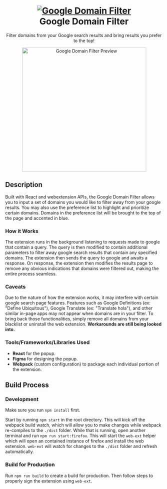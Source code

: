 <h1 align="center">
  <br />
  <a href="https://github.com/KMCGamer/google-domain-filter"><img src="https://user-images.githubusercontent.com/6385983/71632282-b273ff00-2bdb-11ea-9a62-554cfce1c016.png" alt="Google Domain Filter"></a>
  <br />
  Google Domain Filter
  <br />
</h1>

<p align="center"> 
  Filter domains from your Google search results and bring results you prefer to the top!
</p>

<p align="center">
  <img width="397" alt="Google Domain Filter Preview" src="https://user-images.githubusercontent.com/6385983/102741623-df577f80-4320-11eb-8582-b952d1df3458.png">
</p>

## Description

Built with React and webextension APIs, the Google Domain Filter allows you to input a set of domains you would like to filter away from your google results. You may also use the preference list to highlight and prioritize certain domains. Domains in the preference list will be brought to the top of the page and accented in blue.

### How it Works

The extension runs in the background listening to requests made to google that contain a query. The query is then modified to contain additional parameters to filter away google search results that contain any specified domains. The extension then sends the query to google and awaits a response. On response, the extension then modifies the results page to remove any obvious indications that domains were filtered out, making the entire process seamless.

### Caveats

Due to the nature of how the extension works, it may interfere with certain google search page features. Features such as Google Definitions (ex: "Define Ubiquitous"), Google Translate (ex: "Translate hola"), and other similar in-page apps may not appear when domains are in your filter. To bring back those functionalities, simply remove all domains from your blacklist or uninstall the web extension. **Workarounds are still being looked into.**

### Tools/Frameworks/Libraries Used

- **React** for the popup.
- **Figma** for designing the popup.
- **Webpack** (custom configuration) to package each individual portion of the extension.

## Build Process

### Development

Make sure you run `npm install` first.

Start by running `npm start` in the root directory. This will kick off the webpack build watch, which will allow you to make changes while webpack re-compiles to the `./dist` folder. While that is running, open another terminal and run `npm run start:firefox`. This will start the `web-ext` helper which will open an contained instance of firefox and install the web extension. `web-ext` will watch for changes to the `./dist` folder and refresh automatically.

### Build for Production

Run `npm run build` to create a build for production. Then follow steps to properly sign the extension using `web-ext`.
